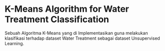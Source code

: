 # K-Means Algorithm for Water Treatment Classification
Sebuah Algoritma K-Means yang di Implementasikan guna melakukan klasifikasi terhadap dataset Water Treatment sebagai dataset Unsupervised Learning.

